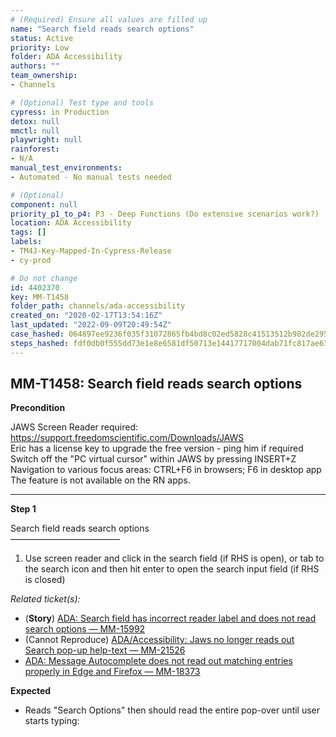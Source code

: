 ```yaml
---
# (Required) Ensure all values are filled up
name: "Search field reads search options"
status: Active
priority: Low
folder: ADA Accessibility
authors: ""
team_ownership: 
- Channels

# (Optional) Test type and tools
cypress: in Production
detox: null
mmctl: null
playwright: null
rainforest: 
- N/A
manual_test_environments: 
- Automated - No manual tests needed

# (Optional)
component: null
priority_p1_to_p4: P3 - Deep Functions (Do extensive scenarios work?)
location: ADA Accessibility
tags: []
labels: 
- TM4J-Key-Mapped-In-Cypress-Release
- cy-prod

# Do not change
id: 4402370
key: MM-T1458
folder_path: channels/ada-accessibility
created_on: "2020-02-17T13:54:16Z"
last_updated: "2022-09-09T20:49:54Z"
case_hashed: 064897ee9236f035f31072865fb4bd8c02ed5828c41513512b982de2955837a1bc3cf034839f5c4fd08c2da00fc3f90d
steps_hashed: fdf0db0f555dd73e1e8e6581df50713e14417717004dab71fc817ae632b71919fc630875017edb2e780dcff25c2eb3d9
---
```


## MM-T1458: Search field reads search options

**Precondition**

JAWS Screen Reader required: <https://support.freedomscientific.com/Downloads/JAWS>\
Eric has a license key to upgrade the free version - ping him if required\
Switch off the "PC virtual cursor" within JAWS by pressing INSERT+Z\
Navigation to various focus areas: CTRL+F6 in browsers; F6 in desktop app\
The feature is not available on the RN apps.

---

**Step 1**

Search field reads search options\
–––––––––––––––––––––––––

1. Use screen reader and click in the search field (if RHS is open), or tab to the search icon and then hit enter to open the search input field (if RHS is closed)

_Related ticket(s):_

- (**Story**) [ADA: Search field has incorrect reader label and does not read search options — MM-15992](https://mattermost.atlassian.net/browse/MM-15992)
- (Cannot Reproduce) [ADA/Accessibility: Jaws no longer reads out Search pop-up help-text — MM-21526](https://mattermost.atlassian.net/browse/MM-21526)
- [ADA: Message Autocomplete does not read out matching entries properly in Edge and Firefox — MM-18373](https://mattermost.atlassian.net/browse/MM-18373)

**Expected**

- Reads "Search Options" then should read the entire pop-over until user starts typing:
